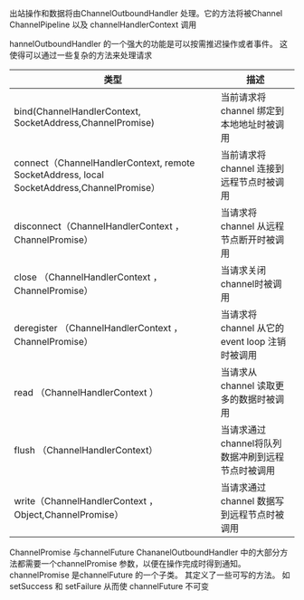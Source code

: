出站操作和数据将由ChannelOutboundHandler 处理。它的方法将被Channel ChannelPipeline 以及 channelHandlerContext 调用

hannelOutboundHandler  的一个强大的功能是可以按需推迟操作或者事件。 这使得可以通过一些复杂的方法来处理请求

| 类型                                                         | 描述                                              |
| ------------------------------------------------------------ | ------------------------------------------------- |
| bind(ChannelHandlerContext, SocketAddress,ChannelPromise)    | 当前请求将channel 绑定到本地地址时被调用          |
| connect（ChannelHandlerContext, remote SocketAddress, local SocketAddress,ChannelPromise） | 当前请求将channel 连接到远程节点时被调用          |
| disconnect（ChannelHandlerContext ，ChannelPromise）         | 当请求将channel 从远程节点断开时被调用            |
| close （ChannelHandlerContext ，ChannelPromise）             | 当请求关闭channel时被调用                         |
| deregister （ChannelHandlerContext ，ChannelPromise）        | 当请求将channel 从它的event loop 注销时被调用     |
| read （ChannelHandlerContext ）                              | 当请求从channel 读取更多的数据时被调用            |
| flush （ChannelHandlerContext）                              | 当请求通过channel将队列数据冲刷到远程节点时被调用 |
| write（ChannelHandlerContext ，Object,ChannelPromise）       | 当请求通过channel 数据写到远程节点时被调用        |



ChannelPromise 与channelFuture  ChananelOutboundHandler 中的大部分方法都需要一个channelPromise 参数，以便在操作完成时得到通知。channelPromise 是channelFuture 的一个子类。 其定义了一些可写的方法。 如setSuccess 和 setFailure 从而使 channelFuture 不可变

